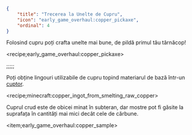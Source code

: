 ```json
{
	"title": "Trecerea la Unelte de Cupru",
	"icon": "early_game_overhaul:copper_pickaxe",
	"ordinal": 4
}
```

Folosind cupru poți crafta unelte mai bune, de pildă primul tău târnăcop!

<recipe;early_game_overhaul:copper_pickaxe>

;;;;;

Poți obține lingouri utilizabile de cupru topind materiarul de bază într-un [cuptor](^early_game_overhaul:furnace).

<recipe;minecraft:copper_ingot_from_smelting_raw_copper>

Cuprul crud este de obicei minat în subteran, dar mostre pot fi găsite la suprafața în cantități mai mici decât cele de cărbune.

<item;early_game_overhaul:copper_sample>

